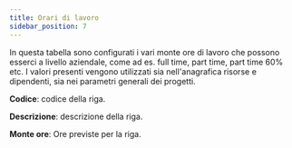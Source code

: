 ```yaml
---
title: Orari di lavoro
sidebar_position: 7
---
```


In questa tabella sono configurati i vari monte ore di lavoro che possono esserci a livello aziendale, come ad es. full time, part time, part time 60% etc. 
I valori presenti vengono utilizzati sia nell'anagrafica risorse e dipendenti, sia nei parametri generali dei progetti. 

**Codice**: codice della riga. 

**Descrizione**: descrizione della riga.

**Monte ore**: Ore previste per la riga.




